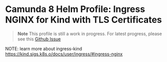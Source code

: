 # Camunda 8 Helm Profile: Ingress NGINX for Kind with TLS Certificates

> **Note**  This profile is still a work in progress. For latest progress, please see this [Github Issue](https://github.com/camunda-community-hub/camunda-8-helm-profiles/issues/41)

NOTE: learn more about ingress-kind https://kind.sigs.k8s.o/docs/user/ingress/#ingress-nginx